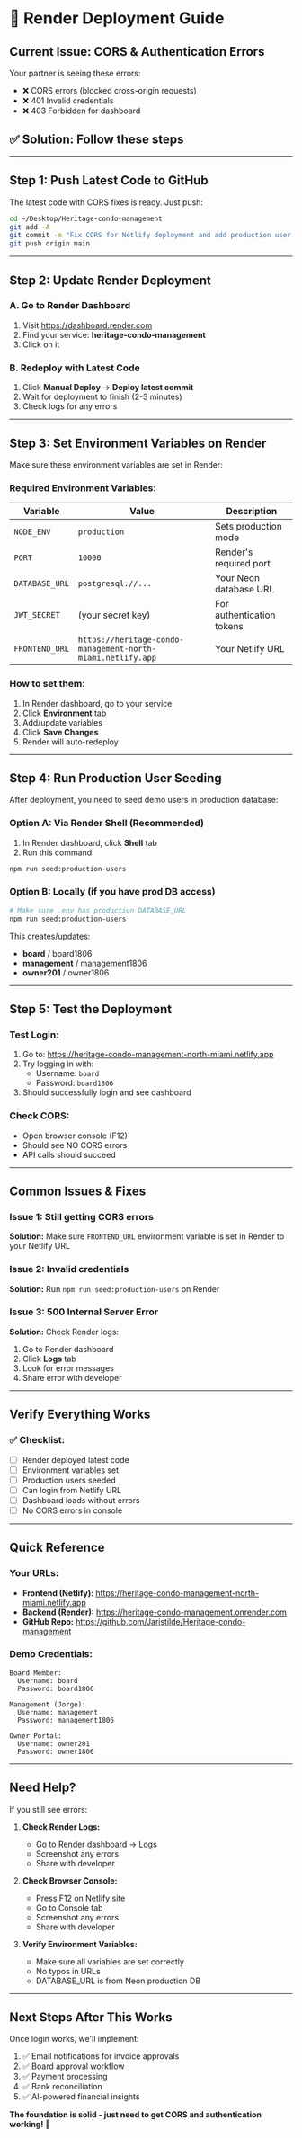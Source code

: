 # 🚀 Render Deployment Guide

## Current Issue: CORS & Authentication Errors

Your partner is seeing these errors:
- ❌ CORS errors (blocked cross-origin requests)
- ❌ 401 Invalid credentials
- ❌ 403 Forbidden for dashboard

## ✅ Solution: Follow these steps

---

## Step 1: Push Latest Code to GitHub

The latest code with CORS fixes is ready. Just push:

```bash
cd ~/Desktop/Heritage-condo-management
git add -A
git commit -m "Fix CORS for Netlify deployment and add production user seeding"
git push origin main
```

---

## Step 2: Update Render Deployment

### A. Go to Render Dashboard
1. Visit https://dashboard.render.com
2. Find your service: **heritage-condo-management**
3. Click on it

### B. Redeploy with Latest Code
1. Click **Manual Deploy** → **Deploy latest commit**
2. Wait for deployment to finish (2-3 minutes)
3. Check logs for any errors

---

## Step 3: Set Environment Variables on Render

Make sure these environment variables are set in Render:

### Required Environment Variables:

| Variable | Value | Description |
|----------|-------|-------------|
| `NODE_ENV` | `production` | Sets production mode |
| `PORT` | `10000` | Render's required port |
| `DATABASE_URL` | `postgresql://...` | Your Neon database URL |
| `JWT_SECRET` | (your secret key) | For authentication tokens |
| `FRONTEND_URL` | `https://heritage-condo-management-north-miami.netlify.app` | Your Netlify URL |

### How to set them:
1. In Render dashboard, go to your service
2. Click **Environment** tab
3. Add/update variables
4. Click **Save Changes**
5. Render will auto-redeploy

---

## Step 4: Run Production User Seeding

After deployment, you need to seed demo users in production database:

### Option A: Via Render Shell (Recommended)
1. In Render dashboard, click **Shell** tab
2. Run this command:
```bash
npm run seed:production-users
```

### Option B: Locally (if you have prod DB access)
```bash
# Make sure .env has production DATABASE_URL
npm run seed:production-users
```

This creates/updates:
- **board** / board1806
- **management** / management1806
- **owner201** / owner1806

---

## Step 5: Test the Deployment

### Test Login:
1. Go to: https://heritage-condo-management-north-miami.netlify.app
2. Try logging in with:
   - Username: `board`
   - Password: `board1806`
3. Should successfully login and see dashboard

### Check CORS:
- Open browser console (F12)
- Should see NO CORS errors
- API calls should succeed

---

## Common Issues & Fixes

### Issue 1: Still getting CORS errors
**Solution:** Make sure `FRONTEND_URL` environment variable is set in Render to your Netlify URL

### Issue 2: Invalid credentials
**Solution:** Run `npm run seed:production-users` on Render

### Issue 3: 500 Internal Server Error
**Solution:** Check Render logs:
1. Go to Render dashboard
2. Click **Logs** tab
3. Look for error messages
4. Share error with developer

---

## Verify Everything Works

### ✅ Checklist:
- [ ] Render deployed latest code
- [ ] Environment variables set
- [ ] Production users seeded
- [ ] Can login from Netlify URL
- [ ] Dashboard loads without errors
- [ ] No CORS errors in console

---

## Quick Reference

### Your URLs:
- **Frontend (Netlify):** https://heritage-condo-management-north-miami.netlify.app
- **Backend (Render):** https://heritage-condo-management.onrender.com
- **GitHub Repo:** https://github.com/Jaristilde/Heritage-condo-management

### Demo Credentials:
```
Board Member:
  Username: board
  Password: board1806

Management (Jorge):
  Username: management
  Password: management1806

Owner Portal:
  Username: owner201
  Password: owner1806
```

---

## Need Help?

If you still see errors:

1. **Check Render Logs:**
   - Go to Render dashboard → Logs
   - Screenshot any errors
   - Share with developer

2. **Check Browser Console:**
   - Press F12 on Netlify site
   - Go to Console tab
   - Screenshot any errors
   - Share with developer

3. **Verify Environment Variables:**
   - Make sure all variables are set correctly
   - No typos in URLs
   - DATABASE_URL is from Neon production DB

---

## Next Steps After This Works

Once login works, we'll implement:
1. ✅ Email notifications for invoice approvals
2. ✅ Board approval workflow
3. ✅ Payment processing
4. ✅ Bank reconciliation
5. ✅ AI-powered financial insights

**The foundation is solid - just need to get CORS and authentication working! 🚀**
